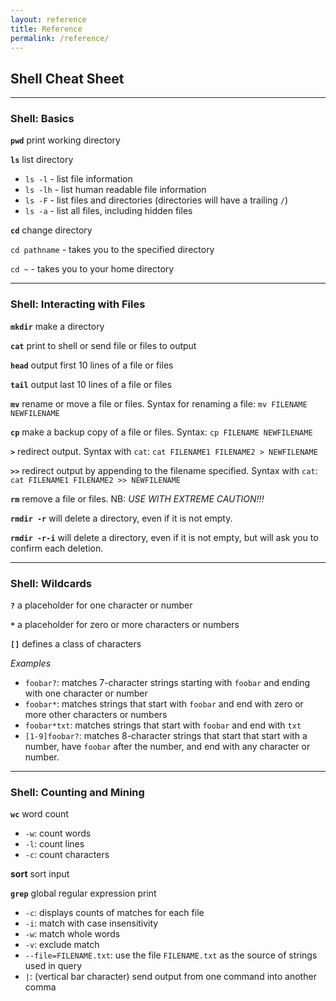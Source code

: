 ```yaml
---
layout: reference
title: Reference
permalink: /reference/
---
```


## Shell Cheat Sheet

_____
### Shell: Basics

**`pwd`** print working directory

**`ls`** list directory

- `ls -l` - list file information
- `ls -lh` - list human readable file information
- `ls -F` - list files and directories (directories will have a trailing `/`)
- `ls -a` - list all files, including hidden files

**`cd`** change directory

  `cd pathname` - takes you to the specified directory
  
  `cd ~` -  takes you to your home directory

______
### Shell: Interacting with Files

**`mkdir`** make a directory

**`cat`** print to shell or send file or files to output 

**`head`** output first 10 lines of a file or files

**`tail`** output last 10 lines of a file or files

**`mv`** rename or move a file or files. Syntax for renaming a file: `mv FILENAME NEWFILENAME`

**`cp`** make a backup copy of a file or files. Syntax: `cp FILENAME NEWFILENAME`

**`>`** redirect output. Syntax with `cat`: `cat FILENAME1 FILENAME2 > NEWFILENAME`

**`>>`** redirect output by appending to the filename specified. Syntax with `cat`: `cat FILENAME1 FILENAME2 >> NEWFILENAME`

**`rm`** remove a file or files. NB: *USE WITH EXTREME CAUTION!!!*

**`rmdir -r`** will delete a directory, even if it is not empty.

**`rmdir -r-i`** will delete a directory, even if it is not empty, but will ask you to confirm each deletion.


______
### Shell: Wildcards

**`?`** a placeholder for one character or number

**`*`** a placeholder for zero or more characters or numbers

**`[]`** defines a class of characters

*Examples*

- `foobar?`: matches 7-character strings starting with `foobar` and ending with one character or number
- `foobar*`: matches strings that start with `foobar` and end with zero or more other characters or numbers
- `foobar*txt`: matches strings that start with `foobar` and end with `txt`
- `[1-9]foobar?`: matches 8-character strings that start that start with a number, have `foobar` after the number, and end with any character or number.

_____
### Shell: Counting and Mining

**`wc`** word count

- `-w`: count words
- `-l`: count lines
- `-c`: count characters

**sort** sort input 

**`grep`** global regular expression print

- `-c`: displays counts of matches for each file
- `-i`: match with case insensitivity
- `-w`: match whole words
- `-v`: exclude match
- `--file=FILENAME.txt`: use the file `FILENAME.txt` as the source of strings used in query
- `|`: (vertical bar character) send output from one command into another comma
